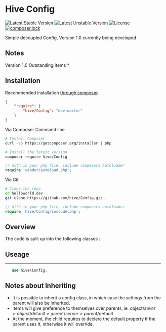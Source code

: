 # Hive Config
[![Latest Stable Version](https://poser.pugx.org/hive/config/v/stable?format=flat-square)](https://packagist.org/packages/hive/config)
[![Latest Unstable Version](https://poser.pugx.org/hive/config/v/unstable?format=flat-square)](https://packagist.org/packages/hive/config)
[![License](https://poser.pugx.org/hive/config/license?format=flat-square)](https://packagist.org/packages/hive/config)
[![composer.lock](https://poser.pugx.org/hive/config/composerlock?format=flat-square)](https://packagist.org/packages/hive/config)


Simple decoupled Config, Version 1.0 currently being developed

## Notes


Version 1.0 Outstanding Items 
 * 

## Installation

Recommended installation [through composer](http://getcomposer.org).

```JSON
{
    "require": {
        "hive/Config": "dev-master"
    }
}
```

Via Composer Command line

```bash
# Install Composer
curl -sS https://getcomposer.org/installer | php

# Install the latest version
composer require hive/Config

```

```php
// With in your php file, include composers autoloader
require 'vendor/autoload.php';
```

Via Git

```bash
# Clone the repo
cd helloworld.dev
git clone https://github.com/hive/Config.git . 
```

```php
// With in your php file, include composers autoloader
require 'hive/Config/include.php';
```

## Overview

The code is split up into the following classes : 



## Useage
-------
 ```php
    use hive\Config;
 ```
 
 
 ## Notes about Inheriting 
 
  - It is possible to inherit a config class, in which case the settings from the parent will also be inherited. 
  - Items will give preference to themselves over parents, ie. object/$sever > object/$default > parent/$server > parent/$default
  - At the moment, the child requires to declare the default property if the parent uses it, otherwise it will override. 
  
